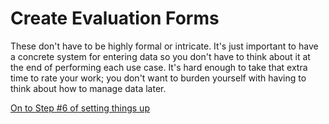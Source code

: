 # Create Evaluation Forms

These don't have to be highly formal or intricate. It's just important to have a concrete system for entering data so you don't have to think about it at the end of performing each use case. It's hard enough to take that extra time to rate your work; you don't want to burden yourself with having to think about how to manage data later.


[On to Step #6 of setting things up](step-6.md)
